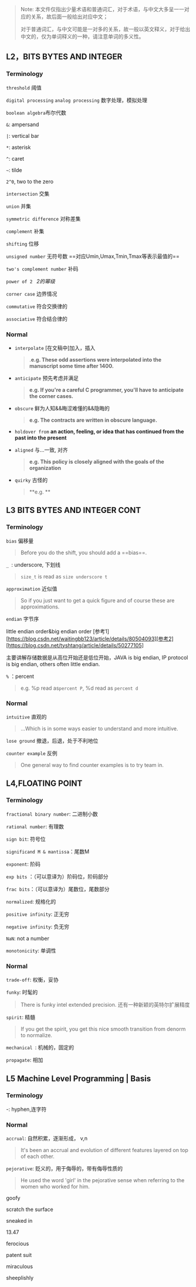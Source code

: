 > Note: 本文件仅指出少量术语和普通词汇，对于术语，与中文大多呈一一对应的关系，故后面一般给出对应中文；
>
> 对于普通词汇，与中文可能是一对多的关系，故一般以英文释义，对于给出中文的，仅为单词释义的一种，请注意单词的多义性。

## L2，BITS BYTES AND INTEGER

### Terminology

`threshold` 阈值

`digital processing` `analog processing` 数字处理，模拟处理

`boolean algebra`布尔代数

`&`: ampersand 

`|`:  vertical bar 

`*`: asterisk 

`^`: caret

`~`: tilde 

`2^0`, two to the zero

`intersection` 交集

`union` 并集

`symmetric difference` 对称差集

`complement` 补集

`shifting` 位移

`unsigned number` 无符号数  ==对应Umin,Umax,Tmin,Tmax等表示最值的==

`two's complement number` 补码

`power of 2 `     *2的幂级*

`corner case`   边界情况

`commutative` 符合交换律的

`associative` 符合结合律的





### Normal

- `interpolate` [在文稿中]加入，插入

  > .**e.g. These odd assertions were interpolated into the manuscript some time after 1400.**

- `anticipate` 预先考虑并满足 

  > **e.g. If you're a careful C programmer, you'll have to anticipate the corner cases.**

- `obscure`  鲜为人知&&晦涩难懂的&&隐晦的

  > **e.g. The contracts are written in obscure language.**

- `holdover from`  **an action, feeling, or idea that has continued from the past into the present**

- `aligned`  与...一致, 对齐

  > **e.g. This policy is closely aligned with the goals of the organization**

- `quirky`  古怪的

  > **e.g.  **



## L3  BITS BYTES AND INTEGER CONT

### Terminology

`bias` 偏移量

> Before you do the shift, you should add a ==bias==.

`_ `:  underscore, 下划线

> `size_t` is read as `size underscore t`

`approximation` 近似值

> So if you just want to get a quick  figure and of course these are approximations.

`endian`  字节序

little endian order&big endian order [参考1][https://blog.csdn.net/waitingbb123/article/details/80504093][参考2][https://blog.csdn.net/tyshtang/article/details/50277105]

主要讲解存储数据是从高位开始还是低位开始，JAVA is big endian, IP protocol is big endian, others often little endian.

`%` ：percent

> e.g. %p read as`percent P`, %d read as `percent d`

### Normal

`intuitive` 直观的  

> ...Which is in some ways easier to understand and more intuitive.

`lose ground` 撤退，后退，处于不利地位

`counter example` 反例

> One general way to find counter examples is to try team in.

## L4,FLOATING POINT

### Terminology

`fractional binary number`: 二进制小数

`rational number`: 有理数

`sign bit`: 符号位

`significand M & mantissa`：尾数M

`exponent`: 阶码

 `exp bits` ：（可以意译为）阶码位，阶码部分

`frac bits`：（可以意译为）尾数位，尾数部分

`normalized`: 规格化的 

`positive infinity`: 正无穷

`negative infinity`: 负无穷

`NaN`: not a number

`monotonicity`: 单调性

### Normal

`trade-off`: 权衡，妥协

`funky`: 时髦的

> There is funky intel extended precision. 还有一种新颖的英特尔扩展精度

`spirit`: 精髓

> If you get the spirit, you get  this nice smooth transition from denorm to normalize.

`mechanical `: 机械的，固定的

`propagate`: 相加



## L5 Machine Level Programming | Basis

### Terminology

-: hyphen,连字符

### Normal

`accrual`: 自然积累，逐渐形成， v,n

> It's been an accrual and evolution of different features layered on top of each other.

`pejorative`:  贬义的，用于侮辱的，带有侮辱性质的

> He used the word 'girl' in the pejorative sense when referring to the women who worked for him.

goofy

scratch the surface

sneaked in

13.47

ferocious 

patent suit

miraculous

sheeplishly



